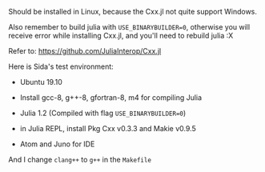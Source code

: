 Should be installed in Linux, because the Cxx.jl not quite support Windows. 

Also remember to build julia with `USE_BINARYBUILDER=0`, otherwise you will receive error while installing Cxx.jl, and you'll need to rebuild julia :X

Refer to: https://github.com/JuliaInterop/Cxx.jl

Here is Sida's test environment:

* Ubuntu 19.10

* Install gcc-8, g++-8, gfortran-8, m4 for compiling Julia

* Julia 1.2 (Compiled with flag `USE_BINARYBUILDER=0`)

* in Julia REPL, install Pkg Cxx v0.3.3 and Makie v0.9.5

* Atom and Juno for IDE

And I change `clang++` to `g++` in the `Makefile`
